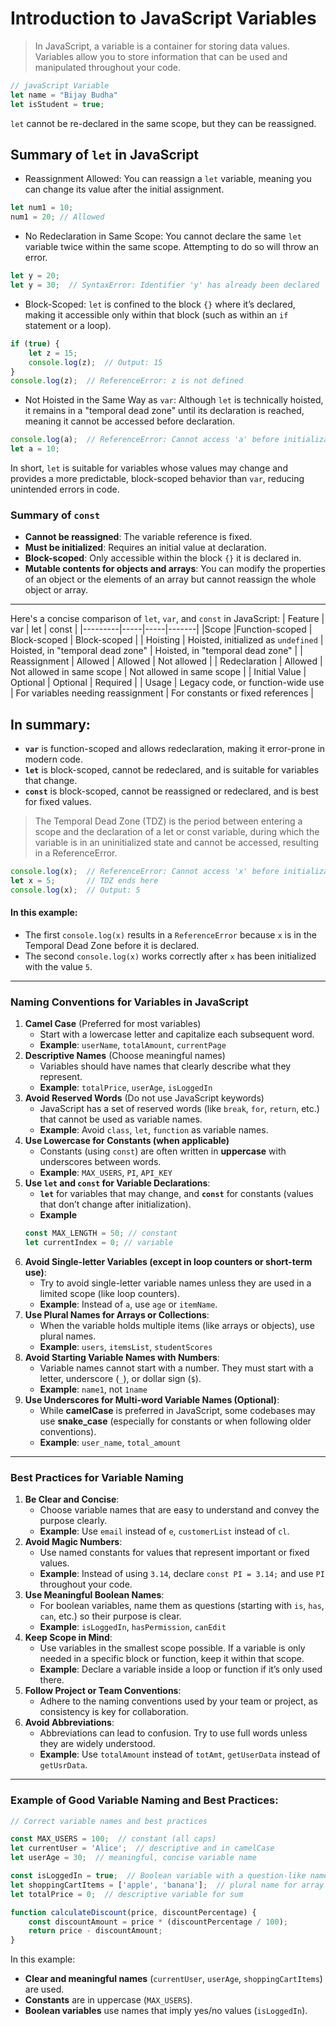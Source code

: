 # Introduction to JavaScript Variables
> In JavaScript, a variable is a container for storing data values. Variables allow you to store information that can be used and manipulated throughout your code.


```js
// javaScript Variable
let name = "Bijay Budha"
let isStudent = true;
```
`let` cannot be re-declared in the same scope, but they can be reassigned.

## Summary of `let` in JavaScript
- Reassignment Allowed: You can reassign a `let` variable, meaning you can change its value after the initial assignment.
```js
let num1 = 10;
num1 = 20; // Allowed
```
- No Redeclaration in Same Scope: You cannot declare the same `let` variable twice within the same scope. Attempting to do so will throw an error.
```js
let y = 20;
let y = 30;  // SyntaxError: Identifier 'y' has already been declared
```
- Block-Scoped: `let` is confined to the block `{}` where it’s declared, making it accessible only within that block (such as within an `if` statement or a loop).
```js
if (true) {
    let z = 15;
    console.log(z);  // Output: 15
}
console.log(z);  // ReferenceError: z is not defined
```
- Not Hoisted in the Same Way as `var`: Although `let` is technically hoisted, it remains in a "temporal dead zone" until its declaration is reached, meaning it cannot be accessed before declaration.
```js
console.log(a);  // ReferenceError: Cannot access 'a' before initialization
let a = 10;
```
In short, `let` is suitable for variables whose values may change and provides a more predictable, block-scoped behavior than `var`, reducing unintended errors in code.

### Summary of `const`
- **Cannot be reassigned**: The variable reference is fixed.
- **Must be initialized**: Requires an initial value at declaration.
- **Block-scoped**: Only accessible within the block `{}` it is declared in.
- **Mutable contents for objects and arrays**: You can modify the properties of an object or the elements of an array but cannot reassign the whole object or array.
---
Here's a concise comparison of `let`,
`var`, and `const` in JavaScript:
| Feature | var | let | const |
|---------|-----|-----|-------|
|Scope    |Function-scoped | Block-scoped | Block-scoped |
| Hoisting | Hoisted, initialized as `undefined` | Hoisted, in "temporal dead zone" | Hoisted, in "temporal dead zone" |
| Reassignment | Allowed | Allowed | Not allowed |
| Redeclaration | Allowed | Not allowed in same scope | Not allowed in same scope |
| Initial Value | Optional | Optional | Required |
| Usage | Legacy code, or function-wide use | For variables needing reassignment | For constants or fixed references |

## In summary:
- **`var`** is function-scoped and allows redeclaration, making it error-prone in modern code.
- **`let`** is block-scoped, cannot be redeclared, and is suitable for variables that change.
- **`const`** is block-scoped, cannot be reassigned or redeclared, and is best for fixed values.

> The Temporal Dead Zone (TDZ) is the period between entering a scope and the declaration of a let or const variable, during which the variable is in an uninitialized state and cannot be accessed, resulting in a ReferenceError.

```js
console.log(x);  // ReferenceError: Cannot access 'x' before initialization
let x = 5;       // TDZ ends here
console.log(x);  // Output: 5
```
#### In this example:
- The first `console.log(x)` results in a `ReferenceError` because `x` is in the Temporal Dead Zone before it is declared.
- The second `console.log(x)` works correctly after `x` has been initialized with the value `5`.
---

### Naming Conventions for Variables in JavaScript
1. **Camel Case** (Preferred for most variables)
    - Start with a lowercase letter and capitalize each subsequent word.
    - **Example**: `userName`, `totalAmount`, `currentPage`
2. **Descriptive Names** (Choose meaningful names)
    - Variables should have names that clearly describe what they represent.
    - **Example**: `totalPrice`, `userAge`, `isLoggedIn`
3. **Avoid Reserved Words** (Do not use JavaScript keywords)
    - JavaScript has a set of reserved words (like `break`, `for`, `return`, etc.) that cannot be used as variable names.
    - **Example**: Avoid `class`, `let`, `function` as variable names.
4. **Use Lowercase for Constants (when applicable)**
    - Constants (using `const`) are often written in **uppercase** with underscores between words.
    - **Example**: `MAX_USERS`, `PI`, `API_KEY`
5. **Use `let` and `const` for Variable Declarations**:
    - **`let`** for variables that may change, and **`const`** for constants (values that don’t change after initialization).
    - **Example**
    ```js
    const MAX_LENGTH = 50; // constant
    let currentIndex = 0; // variable
    ```
6. **Avoid Single-letter Variables (except in loop counters or short-term use)**:
    - Try to avoid single-letter variable names unless they are used in a limited scope (like loop counters).
    - **Example**: Instead of `a`, use `age` or `itemName`.
7. **Use Plural Names for Arrays or Collections**:
    - When the variable holds multiple items (like arrays or objects), use plural names.
    - **Example**: `users`, `itemsList`, `studentScores`
8. **Avoid Starting Variable Names with Numbers**:
    - Variable names cannot start with a number. They must start with a letter, underscore (`_`), or dollar sign (`$`).
    - **Example**: `name1`, not `1name`
9. **Use Underscores for Multi-word Variable Names (Optional)**:
    - While **camelCase** is preferred in JavaScript, some codebases may use **snake_case** (especially for constants or when following older conventions).
    - **Example**: `user_name`, `total_amount`
---
### Best Practices for Variable Naming
1. **Be Clear and Concise**:
    - Choose variable names that are easy to understand and convey the purpose clearly.
    - **Example**: Use `email` instead of `e`, `customerList` instead of `cl`.
2. **Avoid Magic Numbers**:
    - Use named constants for values that represent important or fixed values.
    - **Example**: Instead of using `3.14`, declare `const PI = 3.14;` and use `PI` throughout your code.
3. **Use Meaningful Boolean Names**:
    - For boolean variables, name them as questions (starting with `is`, `has`, `can`, etc.) so their purpose is clear.
    - **Example**: `isLoggedIn`, `hasPermission`, `canEdit`
4. **Keep Scope in Mind**:
    - Use variables in the smallest scope possible. If a variable is only needed in a specific block or function, keep it within that scope.
    - **Example**: Declare a variable inside a loop or function if it’s only used there.
5. **Follow Project or Team Conventions**:
    - Adhere to the naming conventions used by your team or project, as consistency is key for collaboration.
6. **Avoid Abbreviations**:
    - Abbreviations can lead to confusion. Try to use full words unless they are widely understood.
    - **Example**: Use `totalAmount` instead of `totAmt`, `getUserData` instead of `getUsrData`.
---
### Example of Good Variable Naming and Best Practices:
```js
// Correct variable names and best practices

const MAX_USERS = 100;  // constant (all caps)
let currentUser = 'Alice';  // descriptive and in camelCase
let userAge = 30;  // meaningful, concise variable name

const isLoggedIn = true;  // Boolean variable with a question-like name
let shoppingCartItems = ['apple', 'banana'];  // plural name for array
let totalPrice = 0;  // descriptive variable for sum

function calculateDiscount(price, discountPercentage) {
    const discountAmount = price * (discountPercentage / 100);
    return price - discountAmount;
}
```
In this example:

- **Clear and meaningful names** (`currentUser`, `userAge`, `shoppingCartItems`) are used.
- **Constants** are in uppercase (`MAX_USERS`).
- **Boolean variables** use names that imply yes/no values (`isLoggedIn`).